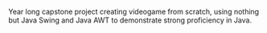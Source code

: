 Year long capstone project creating videogame from scratch, using nothing but Java Swing and Java AWT to demonstrate strong proficiency in Java.
